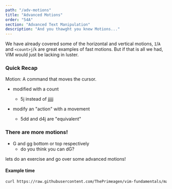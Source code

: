 ```yaml
---
path: "/adv-motions"
title: "Advanced Motions"
order: "54A"
section: "Advanced Text Manipulation"
description: "And you thawght you knew Motions..."
---
```


We have already covered some of the horizontal and vertical motions, `I`/`A`
and `<count>j`/`k` are great examples of fast motions.  But if that is all we
had, VIM would just be lacking in luster.  

### Quick Recap
Motion: A command that moves the cursor.

* modified with a count
  * 5j instead of jjjjj

* modify an "action" with a movement
  * 5dd and d4j are "equivalent"

### There are more motions!
* G and gg bottom or top respectively
  * do you think you can dG?

lets do an exercise and go over some advanced motions!

#### Example time
```bash
curl https://raw.githubusercontent.com/ThePrimeagen/vim-fundamentals/master/course-website/lessons/exercise-6-motions.md > exercise.md && vim exercise.md
```
